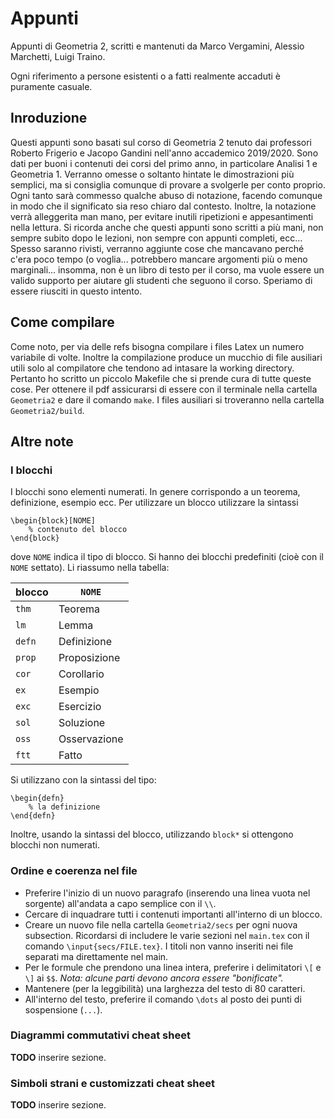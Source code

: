 # Appunti

Appunti di Geometria 2, scritti e mantenuti da Marco Vergamini, Alessio
Marchetti, Luigi Traino.

Ogni riferimento a persone esistenti o a fatti realmente accaduti è puramente
casuale.

## Inroduzione
Questi appunti sono basati sul corso di Geometria 2 tenuto dai professori
Roberto Frigerio e Jacopo Gandini nell'anno accademico 2019/2020. Sono dati per
buoni i contenuti dei corsi del primo anno, in particolare Analisi 1 e
Geometria 1. Verranno omesse o soltanto hintate le dimostrazioni più semplici,
ma si consiglia comunque di provare a svolgerle per conto proprio. Ogni tanto
sarà commesso qualche abuso di notazione, facendo comunque in modo che il
significato sia reso chiaro dal contesto. Inoltre, la notazione verrà
alleggerita man mano, per evitare inutili ripetizioni e appesantimenti nella
lettura. Si ricorda anche che questi appunti sono scritti a più mani, non sempre
subito dopo le lezioni, non sempre con appunti completi, ecc... Spesso saranno
rivisti, verranno aggiunte cose che mancavano perché c'era poco tempo (o
voglia... potrebbero mancare argomenti più o meno marginali... insomma, non è un
libro di testo per il corso, ma vuole essere un valido supporto per aiutare gli
studenti che seguono il corso. Speriamo di essere riusciti in questo intento.

## Come compilare
Come noto, per via delle refs bisogna compilare i files Latex un numero
variabile di volte. Inoltre la compilazione produce un mucchio di file ausiliari
utili solo al compilatore che tendono ad intasare la working directory. Pertanto
ho scritto un  piccolo Makefile che si prende cura di tutte queste cose. Per
ottenere il pdf assicurarsi di essere con il terminale nella cartella
`Geometria2` e dare il comando `make`. I files ausiliari si troveranno nella
cartella `Geometria2/build`.

## Altre note

### I blocchi
I blocchi sono elementi numerati. In genere corrispondo a un teorema,
definizione, esempio ecc. Per utilizzare un blocco utilizzare la sintassi
```
\begin{block}[NOME]
    % contenuto del blocco
\end{block}
```
dove `NOME` indica il tipo di blocco. Si hanno dei blocchi predefiniti
(cio&egrave; con il `NOME` settato). Li riassumo nella tabella:

|blocco|`NOME`|
|---|---|
|`thm`|Teorema|
|`lm`|Lemma|
|`defn`|Definizione|
|`prop`|Proposizione|
|`cor`|Corollario|
|`ex`|Esempio|
|`exc`|Esercizio|
|`sol`|Soluzione|
|`oss`|Osservazione|
|`ftt`|Fatto|

Si utilizzano con la sintassi del tipo:
```
\begin{defn}
    % la definizione
\end{defn}
```

Inoltre, usando la sintassi del blocco, utilizzando `block*` si ottengono
blocchi non numerati.

### Ordine e coerenza nel file
- Preferire l'inizio di un nuovo paragrafo (inserendo una linea vuota nel
    sorgente) all'andata a capo semplice con il `\\`.
- Cercare di inquadrare tutti i contenuti importanti all'interno di un blocco.
- Creare un nuovo file nella cartella `Geometria2/secs` per ogni nuova
    subsection. Ricordarsi di includere le varie sezioni nel `main.tex` con il
    comando `\input{secs/FILE.tex}`. I titoli non vanno inseriti nei file
    separati ma direttamente nel main.
- Per le formule che prendono una linea intera, preferire i delimitatori
    `\[` e `\]` ai `$$`. _Nota: alcune parti devono ancora essere "bonificate"._
- Mantenere (per la leggibilit&agrave;) una larghezza del testo di 80 caratteri.
- All'interno del testo, preferire il comando `\dots` al posto dei punti di
    sospensione (`...`).

### Diagrammi commutativi cheat sheet
__TODO__ inserire sezione.

### Simboli strani e customizzati cheat sheet
__TODO__ inserire sezione.
